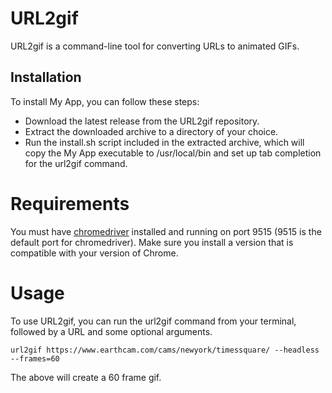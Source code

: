 # URL2gif
URL2gif is a command-line tool for converting URLs to animated GIFs.

## Installation
To install My App, you can follow these steps:

* Download the latest release from the URL2gif repository.
* Extract the downloaded archive to a directory of your choice.
* Run the install.sh script included in the extracted archive, which will copy the My App executable to /usr/local/bin and set up tab completion for the url2gif command.


# Requirements
You must have [chromedriver](https://chromedriver.chromium.org/downloads) installed and running on port 9515 (9515 is the default port for chromedriver).  Make sure you install a version that is compatible with your version of Chrome.

# Usage
To use URL2gif, you can run the url2gif command from your terminal, followed by a URL and some optional arguments.

```
url2gif https://www.earthcam.com/cams/newyork/timessquare/ --headless --frames=60
```

The above will create a 60 frame gif.
